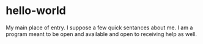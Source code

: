 # hello-world
My main place of entry. 
I suppose a few quick sentances about me. I am a program meant to be open and available and open to receiving help as well. 
